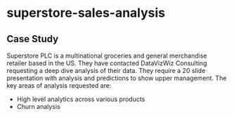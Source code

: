 # superstore-sales-analysis

## Case Study
Superstore PLC is a multinational groceries and general merchandise retailer based in the US. They have contacted DataVizWiz Consulting requesting a deep dive analysis of their data. They require a 20 slide presentation with analysis and predictions to show upper management. The key areas of analysis requested are:

- High level analytics across various products
- Churn analysis



